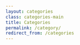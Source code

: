 ```yaml
---
layout: categories
class: categories-main
title: Categories
permalink: /category/
redirect_from: /categories
---
```



